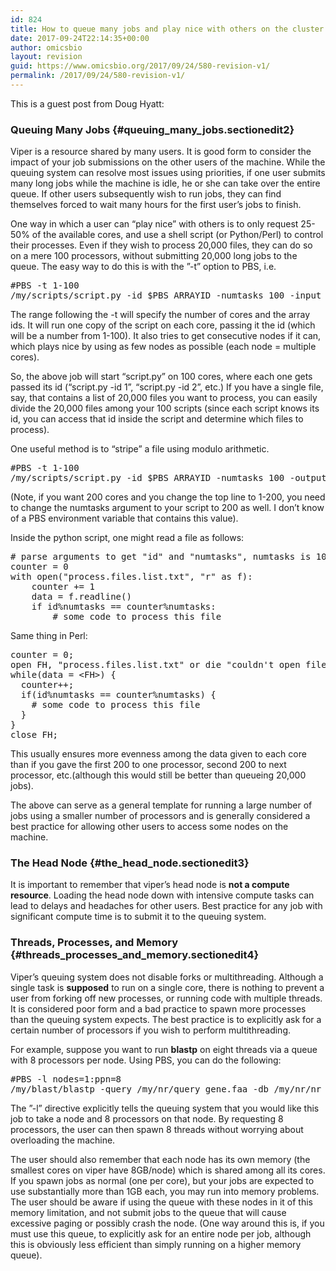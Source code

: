 ```yaml
---
id: 824
title: How to queue many jobs and play nice with others on the cluster (Viper)
date: 2017-09-24T22:14:35+00:00
author: omicsbio
layout: revision
guid: https://www.omicsbio.org/2017/09/24/580-revision-v1/
permalink: /2017/09/24/580-revision-v1/
---
```

This is a guest post from Doug Hyatt:

### Queuing Many Jobs {#queuing_many_jobs.sectionedit2}

<div class="level2">
  <p>
    Viper is a resource shared by many users. It is good form to consider the impact of your job submissions on the other users of the machine. While the queuing system can resolve most issues using priorities, if one user submits many long jobs while the machine is idle, he or she can take over the entire queue. If other users subsequently wish to run jobs, they can find themselves forced to wait many hours for the first user&#8217;s jobs to finish.
  </p>
  
  <p>
    One way in which a user can “play nice” with others is to only request 25-50% of the available cores, and use a shell script (or Python/Perl) to control their processes. Even if they wish to process 20,000 files, they can do so on a mere 100 processors, without submitting 20,000 long jobs to the queue. The easy way to do this is with the ”-t” option to PBS, i.e.
  </p>
  
  <pre class="code">#PBS -t 1-100
/my/scripts/script.py -id $PBS_ARRAYID -numtasks 100 -input /my/input/input.$PBS_ARRAYID.txt -output /my/outputs/output.$PBS_ARRAYID.txt</pre>
  
  <p>
    The range following the -t will specify the number of cores and the array ids. It will run one copy of the script on each core, passing it the id (which will be a number from 1-100). It also tries to get consecutive nodes if it can, which plays nice by using as few nodes as possible (each node = multiple cores).
  </p>
  
  <p>
    So, the above job will start “script.py” on 100 cores, where each one gets passed its id (“script.py -id 1”, “script.py -id 2”, etc.) If you have a single file, say, that contains a list of 20,000 files you want to process, you can easily divide the 20,000 files among your 100 scripts (since each script knows its id, you can access that id inside the script and determine which files to process).
  </p>
  
  <p>
    One useful method is to “stripe” a file using modulo arithmetic.
  </p>
  
  <pre class="code">#PBS -t 1-100
/my/scripts/script.py -id $PBS_ARRAYID -numtasks 100 -output /my/outputs/output.$PBS_ARRAYID.txt</pre>
  
  <p>
    (Note, if you want 200 cores and you change the top line to 1-200, you need to change the numtasks argument to your script to 200 as well. I don&#8217;t know of a PBS environment variable that contains this value).
  </p>
  
  <p>
    Inside the python script, one might read a file as follows:
  </p>
  
  <pre class="code"># parse arguments to get "id" and "numtasks", numtasks is 100 in this case
counter = 0
with open("process.files.list.txt", "r" as f):
    counter += 1
    data = f.readline()
    if id%numtasks == counter%numtasks:
        # some code to process this file</pre>
  
  <p>
    Same thing in Perl:
  </p>
  
  <pre class="code">counter = 0;
open FH, "process.files.list.txt" or die "couldn't open file";
while(data = &lt;FH&gt;) {
  counter++;
  if(id%numtasks == counter%numtasks) {
    # some code to process this file
  }
}
close FH;</pre>
  
  <p>
    This usually ensures more evenness among the data given to each core than if you gave the first 200 to one processor, second 200 to next processor, etc.(although this would still be better than queueing 20,000 jobs).
  </p>
  
  <p>
    The above can serve as a general template for running a large number of jobs using a smaller number of processors and is generally considered a best practice for allowing other users to access some nodes on the machine.
  </p>
</div>

### The Head Node {#the_head_node.sectionedit3}

<div class="level2">
  <p>
    It is important to remember that viper&#8217;s head node is <strong>not a compute resource</strong>. Loading the head node down with intensive compute tasks can lead to delays and headaches for other users. Best practice for any job with significant compute time is to submit it to the queuing system.
  </p>
</div>

### Threads, Processes, and Memory {#threads_processes_and_memory.sectionedit4}

<div class="level2">
  <p>
    Viper&#8217;s queuing system does not disable forks or multithreading. Although a single task is <strong>supposed</strong> to run on a single core, there is nothing to prevent a user from forking off new processes, or running code with multiple threads. It is considered poor form and a bad practice to spawn more processes than the queuing system expects. The best practice is to explicitly ask for a certain number of processors if you wish to perform multithreading.
  </p>
  
  <p>
    For example, suppose you want to run <strong>blastp</strong> on eight threads via a queue with 8 processors per node. Using PBS, you can do the following:
  </p>
  
  <pre class="code">#PBS -l nodes=1:ppn=8
/my/blast/blastp -query /my/nr/query_gene.faa -db /my/nr/nr -num_threads 8 &gt; /my/nr/output.txt</pre>
  
  <p>
    The ”-l” directive explicitly tells the queuing system that you would like this job to take a node and 8 processors on that node. By requesting 8 processors, the user can then spawn 8 threads without worrying about overloading the machine.
  </p>
  
  <p>
    The user should also remember that each node has its own memory (the smallest cores on viper have 8GB/node) which is shared among all its cores. If you spawn jobs as normal (one per core), but your jobs are expected to use substantially more than 1GB each, you may run into memory problems. The user should be aware if using the queue with these nodes in it of this memory limitation, and not submit jobs to the queue that will cause excessive paging or possibly crash the node. (One way around this is, if you must use this queue, to explicitly ask for an entire node per job, although this is obviously less efficient than simply running on a higher memory queue).
  </p>
</div>